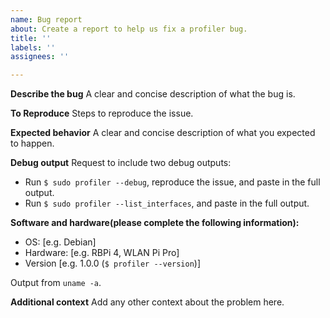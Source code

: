 ```yaml
---
name: Bug report
about: Create a report to help us fix a profiler bug.
title: ''
labels: ''
assignees: ''

---
```


**Describe the bug**
A clear and concise description of what the bug is.

**To Reproduce**
Steps to reproduce the issue.

**Expected behavior**
A clear and concise description of what you expected to happen.

**Debug output**
Request to include two debug outputs:

* Run `$ sudo profiler --debug`, reproduce the issue, and paste in the full output. 
* Run `$ sudo profiler --list_interfaces`, and paste in the full output.

**Software and hardware(please complete the following information):**
 - OS: [e.g. Debian]
 - Hardware: [e.g. RBPi 4, WLAN Pi Pro]
 - Version [e.g. 1.0.0 (`$ profiler --version`)]

Output from `uname -a`. 

**Additional context**
Add any other context about the problem here.
